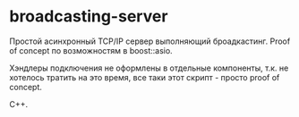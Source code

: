 # broadcasting-server

Простой асинхронный TCP/IP сервер выполняющий броадкастинг.
Proof of concept по возможностям в boost::asio.

Хэндлеры подключения не оформлены в отдельные компоненты, т.к. не хотелось тратить на это время, все таки этот скрипт - просто proof of concept.

C++.
